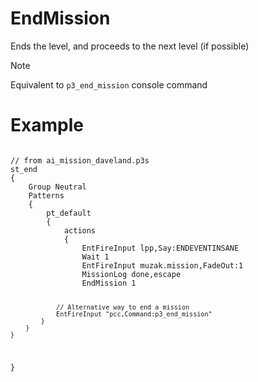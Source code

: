 # EndMission
<p>Ends the level, and proceeds to the next level (if possible)

<div class="admonition note">
<p class="admonition-title">Note</p>
<p>Equivalent to <code>p3_end_mission</code> console command
</div>


<h1>Example</h1>
<pre><code class="language-js">
// from ai_mission_daveland.p3s
st_end
{
	Group Neutral
	Patterns
	{
		pt_default
		{
			actions
			{
				EntFireInput lpp,Say:ENDEVENTINSANE
				Wait 1
				EntFireInput muzak.mission,FadeOut:1
				MissionLog done,escape
				EndMission 1
				
				// Alternative way to end a mission
				EntFireInput "pcc,Command:p3_end_mission"
			}
		}
	}
}
</code></pre>